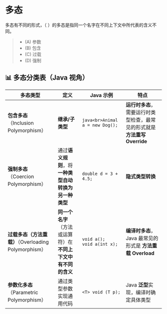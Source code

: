 # 多态

多态有不同的形式，（ ）的多态是指同一个名字在不同上下文中所代表的含义不同。

> - (A) 参数
> - (B) 包含
> - (C) 过载
> - (D) 强制

## 📊 多态分类表（Java 视角）

| 多态类型                                             | 定义                                                         | Java 示例                           | 特点                                                         |
| ---------------------------------------------------- | ------------------------------------------------------------ | ----------------------------------- | ------------------------------------------------------------ |
| **包含多态**（Inclusion Polymorphism）               | **继承/子类型**                                              | `java<br>Animal a = new Dog();`     | **运行时多态**，需要运行时类型检查，最常见的形式就是 **方法重写 Override** |
| **强制多态**（Coercion Polymorphism）                | 通过**语义规则**，将**一种类型自动转换为另一种类型**         | `double d = 3 + 4.5;`               | **隐式类型转换**                                             |
| **过载多态（方法重载）**（Overloading Polymorphism） | **同一个名字**（方法或运算符）在**不同上下文中有不同的含义** | ` void a(); `<br />`void a(int x);` | **编译时多态**，Java 最常见的形式是 **方法重载 Overload**    |
| **参数化多态**（Parametric Polymorphism）            | 通过类型参数实现通用代码                                     | `<T> void (T p);`                   | Java **泛型**实现，编译时确定具体类型                        |

